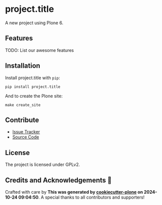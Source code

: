 # project.title

A new project using Plone 6.

## Features

TODO: List our awesome features

## Installation

Install project.title with `pip`:

```shell
pip install project.title
```
And to create the Plone site:

```shell
make create_site
```

## Contribute

- [Issue Tracker](https://github.com/collective/project.title/issues)
- [Source Code](https://github.com/collective/project.title/)

## License

The project is licensed under GPLv2.

## Credits and Acknowledgements 🙏

Crafted with care by **This was generated by [cookiecutter-plone](https://github.com/plone/cookieplone-templates/backend_addon) on 2024-10-24 09:04:50**. A special thanks to all contributors and supporters!
